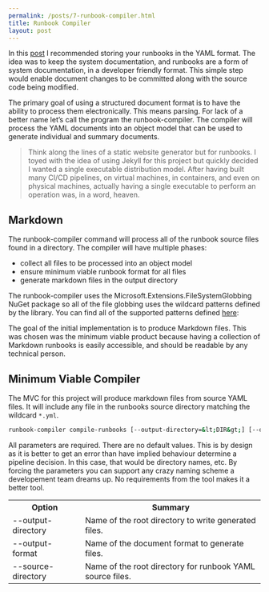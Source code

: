```yaml
---
permalink: /posts/7-runbook-compiler.html
title: Runbook Compiler
layout: post
---
```


<p>
    In this <a href="2021-10-30-yaml-runbooks.md">post</a> I recommended storing your
    runbooks in the YAML format. The idea was to keep the system documentation,
    and runbooks are a form of system documentation, in a developer friendly
    format. This simple step would enable document changes to be committed along
    with the source code being modified.
</p>

<p>
    The primary goal of using a structured document format is to have the ability
    to process them electronically. This means parsing. For lack of a better name
    let’s call the program the runbook-compiler. The compiler will process the
    YAML documents into an object model that can be used to generate individual
    and summary documents.
</p>

<blockquote>
    Think along the lines of a static website generator but for runbooks. I
    toyed with the idea of using Jekyll for this project but quickly decided I
    wanted a single executable distribution model. After having built many CI/CD
    pipelines, on virtual machines, in containers, and even on physical machines,
    actually having a single executable to perform an operation was, in a word,
    heaven.
</blockquote>

<h2>Markdown</h2>

<p>
    The runbook-compiler command will process all of the runbook source files found in a directory. The compiler will have multiple phases:
</p>

<ul>
    <li>collect all files to be processed into an object model</li>
    <li>ensure minimum viable runbook format for all files</li>
    <li>generate markdown files in the output directory</li>
</ul>

<p>
    The runbook-compiler uses the Microsoft.Extensions.FileSystemGlobbing NuGet
    package so all of the file globbing uses the wildcard patterns defined by
    the library. You can find all of the supported patterns defined
    <a href="https://docs.microsoft.com/en-us/dotnet/core/extensions/file-globbing#pattern-formats">here</a>:
</p>

<p>
    The goal of the initial implementation is to produce Markdown files. This
    was chosen was the minimum viable product because having a collection of
    Markdown runbooks is easily accessible, and should be readable by any
    technical person.
</p>

<h2>Minimum Viable Compiler</h2>

The MVC for this project will produce markdown files from source YAML files. It
will include any file in the runbooks source directory matching the wildcard
<code>*.yml</code>.

```bash
runbook-compiler compile-runbooks [--output-directory=&lt;DIR&gt;] [--output-format=&lt;FORMAT&gt;] [--source-directory=&lt;DIR&gt;]
```

<p>
    All parameters are required. There are no default values. This is by design
    as it is better to get an error than have implied behaviour determine a
    pipeline decision. In this case, that would be directory names, etc. By
    forcing the parameters you can support any crazy naming scheme a developement
    team dreams up. No requirements from the tool makes it a better tool.
</p>

<table>
    <tr>
        <th>Option</th>
        <th>Summary</th>
    </tr>
    <tr>
        <td>--output-directory</td>
        <td>Name of the root directory to write generated files.</td>
    </tr>
    <tr>
        <td>--output-format</td>
        <td>Name of the document format to generate files.</td>
    </tr>
    <tr>
        <td>--source-directory</td>
        <td>Name of the root directory for runbook YAML source files.</td>
    </tr>
</table>

